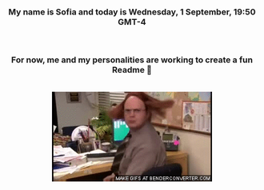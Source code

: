 


<div align="center">
<h3 >My name is Sofia and today is Wednesday, 1 September, 19:50 GMT-4</h3><br>
<h3 >For now, me and my personalities are working to create a fun Readme 👋
</h3><br>
<img src='img/dwight.gif' alt='working...'/>
</div>
